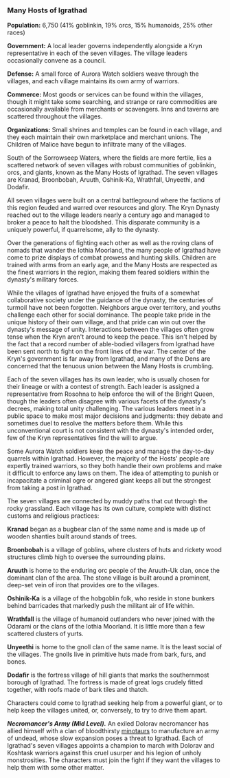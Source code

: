 ### Many Hosts of Igrathad

**Population:** 6,750 (41% goblinkin, 19% orcs, 15% humanoids, 25% other races)

**Government:** A local leader governs independently alongside a Kryn representative in each of the seven villages. The village leaders occasionally convene as a council.

**Defense:** A small force of Aurora Watch soldiers weave through the villages, and each village maintains its own army of warriors.

**Commerce:** Most goods or services can be found within the villages, though it might take some searching, and strange or rare commodities are occasionally available from merchants or scavengers. Inns and taverns are scattered throughout the villages.

**Organizations:** Small shrines and temples can be found in each village, and they each maintain their own marketplace and merchant unions. The Children of Malice have begun to infiltrate many of the villages.

South of the Sorrowseep Waters, where the fields are more fertile, lies a scattered network of seven villages with robust communities of goblinkin, orcs, and giants, known as the Many Hosts of Igrathad. The seven villages are Kranad, Broonbobah, Aruuth, Oshinik-Ka, Wrathfall, Unyeethi, and Dodafir.

All seven villages were built on a central battleground where the factions of this region feuded and warred over resources and glory. The Kryn Dynasty reached out to the village leaders nearly a century ago and managed to broker a peace to halt the bloodshed. This disparate community is a uniquely powerful, if quarrelsome, ally to the dynasty.

Over the generations of fighting each other as well as the roving clans of nomads that wander the Iothia Moorland, the many people of Igrathad have come to prize displays of combat prowess and hunting skills. Children are trained with arms from an early age, and the Many Hosts are respected as the finest warriors in the region, making them feared soldiers within the dynasty's military forces.

While the villages of Igrathad have enjoyed the fruits of a somewhat collaborative society under the guidance of the dynasty, the centuries of turmoil have not been forgotten. Neighbors argue over territory, and youths challenge each other for social dominance. The people take pride in the unique history of their own village, and that pride can win out over the dynasty's message of unity. Interactions between the villages often grow tense when the Kryn aren't around to keep the peace. This isn't helped by the fact that a record number of able-bodied villagers from Igrathad have been sent north to fight on the front lines of the war. The center of the Kryn's government is far away from Igrathad, and many of the Dens are concerned that the tenuous union between the Many Hosts is crumbling.

Each of the seven villages has its own leader, who is usually chosen for their lineage or with a contest of strength. Each leader is assigned a representative from Rosohna to help enforce the will of the Bright Queen, though the leaders often disagree with various facets of the dynasty's decrees, making total unity challenging. The various leaders meet in a public space to make most major decisions and judgments: they debate and sometimes duel to resolve the matters before them. While this unconventional court is not consistent with the dynasty's intended order, few of the Kryn representatives find the will to argue.

Some Aurora Watch soldiers keep the peace and manage the day-to-day quarrels within Igrathad. However, the majority of the Hosts' people are expertly trained warriors, so they both handle their own problems and make it difficult to enforce any laws on them. The idea of attempting to punish or incapacitate a criminal ogre or angered giant keeps all but the strongest from taking a post in Igrathad.

The seven villages are connected by muddy paths that cut through the rocky grassland. Each village has its own culture, complete with distinct customs and religious practices:

**Kranad** began as a bugbear clan of the same name and is made up of wooden shanties built around stands of trees.

**Broonbobah** is a village of goblins, where clusters of huts and rickety wood structures climb high to oversee the surrounding plains.

**Aruuth** is home to the enduring orc people of the Aruuth-Uk clan, once the dominant clan of the area. The stone village is built around a prominent, deep-set vein of iron that provides ore to the villages.

**Oshinik-Ka** is a village of the hobgoblin folk, who reside in stone bunkers behind barricades that markedly push the militant air of life within.

**Wrathfall** is the village of humanoid outlanders who never joined with the Odarami or the clans of the Iothia Moorland. It is little more than a few scattered clusters of yurts.

**Unyeethi** is home to the gnoll clan of the same name. It is the least social of the villages. The gnolls live in primitive huts made from bark, furs, and bones.

**Dodafir** is the fortress village of hill giants that marks the southernmost borough of Igrathad. The fortress is made of great logs crudely fitted together, with roofs made of bark tiles and thatch.

Characters could come to Igrathad seeking help from a powerful giant, or to help keep the villages united, or, conversely, to try to drive them apart.

_**Necromancer's Army (Mid Level).**_ An exiled Dolorav necromancer has allied himself with a clan of bloodthirsty [minotaurs](https://www.dndbeyond.com/monsters/minotaur) to manufacture an army of undead, whose slow expansion poses a threat to Igrathad. Each of Igrathad's seven villages appoints a champion to march with Dolorav and Koshtask warriors against this cruel usurper and his legion of unholy monstrosities. The characters must join the fight if they want the villages to help them with some other matter.